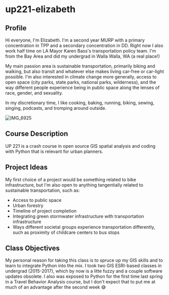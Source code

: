 # up221-elizabeth

## Profile
Hi everyone, I'm Elizabeth. I'm a second year MURP with a primary concentration in TPP and a secondary concentration in DD. Right now I also work half time on LA Mayor Karen Bass's transportation policy team. I'm from the Bay Area and did my undergrad in Walla Walla, WA (a real place!) 

My main passion area is sustainable transportation, primarily biking and walking, but also transit and whatever else makes living car-free or car-light possible. I'm also interested in climate change more generally, access to open space (city parks, state parks, national parks, wilderness), and the way different people experience being in public space along the lenses of race, gender, and sexuality. 

In my discretionary time, I like cooking, baking, running, biking, sewing, singing, podcasts, and tromping around outside.

![IMG_6925](https://user-images.githubusercontent.com/122768060/212604874-c5491d08-9610-41a3-9c8b-9b439465dfcd.JPG)

## Course Description
UP 221 is a crash course in open source GIS spatial analysis and coding with Python that is relevant for urban planners.

## Project Ideas
My first choice of a project would be something related to bike infrastructure, but I'm also open to anything tangentially related to sustainable transportation, such as:
* Access to public space
* Urban forestry
* Timeline of project completion
* Integrating green stormwater infrastructure with transportation infrastructure
* Ways different societal groups experience transportation differently, such as proximity of childcare centers to bus stops

## Class Objectives
My personal reason for taking this class is to spruce up my GIS skills and to learn to integrate Python into the mix. I took two GIS ESRI-based classes in undergrad (2015-2017), which by now is a litte fuzzy and a couple software updates obsolete. I also was exposed to Python for the first time last spring in a Travel Behavior Analysis course, but I don't expect that to put me at much of an advantage after the second week :sweat_smile:
